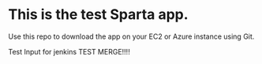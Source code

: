 # This is the test Sparta app.

Use this repo to download the app on your EC2 or Azure instance using Git.

Test Input for jenkins TEST MERGE!!!!
